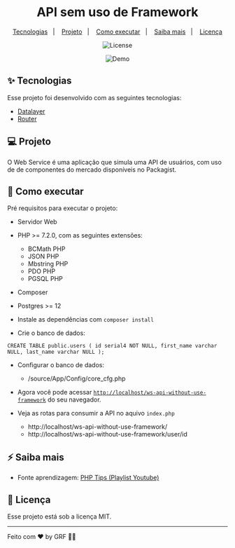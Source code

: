 <h1 align="center">API sem uso de Framework</h1>

<p align="center">
  <a href="#-tecnologias">Tecnologias</a>&nbsp;&nbsp;&nbsp;|&nbsp;&nbsp;&nbsp;
  <a href="#-projeto">Projeto</a>&nbsp;&nbsp;&nbsp;|&nbsp;&nbsp;&nbsp;
  <a href="#-como-executar">Como executar</a>&nbsp;&nbsp;&nbsp;|&nbsp;&nbsp;&nbsp;
  <a href="#-saiba-mais">Saiba mais</a>&nbsp;&nbsp;&nbsp;|&nbsp;&nbsp;&nbsp;
  <a href="#-licença">Licença</a>
</p>

<p align="center">
  <img alt="License" src="https://img.shields.io/static/v1?label=license&message=MIT&color=8257E5&labelColor=000000">
</p>

<p align="center">
  <img alt="Demo" src="https://user-images.githubusercontent.com/48185499/144945538-a1a6e37d-c68a-41bb-b471-e611e638050a.png">
</p>

## ✨ Tecnologias

Esse projeto foi desenvolvido com as seguintes tecnologias:

- [Datalayer](https://packagist.org/packages/coffeecode/datalayer)
- [Router](https://packagist.org/packages/coffeecode/router)

## 💻 Projeto

O Web Service é uma aplicação que simula uma API de usuários, com uso de de componentes do mercado disponíveis no Packagist.

## 🚀 Como executar

Pré requisitos para executar o projeto:

- Servidor Web
- PHP >= 7.2.0, com as seguintes extensões:
  - BCMath PHP
  - JSON PHP
  - Mbstring PHP
  - PDO PHP
  - PGSQL PHP
- Composer
- Postgres >= 12


- Instale as dependências com `composer install`
- Crie o banco de dados:

`
CREATE TABLE public.users (
id serial4 NOT NULL,
first_name varchar NULL,
last_name varchar NULL
);
`

- Configurar o banco de dados:
  - /source/App/Config/core_cfg.php 

- Agora você pode acessar [`http://localhost/ws-api-without-use-framework`](http://localhost/ws-api-without-use-framework) do seu navegador.
- Veja as rotas para consumir a API no aquivo `index.php`
  - http://localhost/ws-api-without-use-framework/
  - http://localhost/ws-api-without-use-framework/user/id

## ⚡️ Saiba mais

- Fonte aprendizagem: [PHP Tips (Playlist Youtube)](https://www.google.com/url?sa=t&rct=j&q=&esrc=s&source=web&cd=&cad=rja&uact=8&ved=2ahUKEwj179ehqt_wAhVeCrkGHR_8DQkQFjAAegQIBBAD&url=https%3A%2F%2Fwww.youtube.com%2Fplaylist%3Flist%3DPLi_gvjv-JgXqsmCAOrueT1-4JrnMW8_Gg&usg=AOvVaw22lElN4vQExRp0IZwNuUUN)

## 📄 Licença

Esse projeto está sob a licença MIT.

---

Feito com ♥ by GRF 👋🏻  
